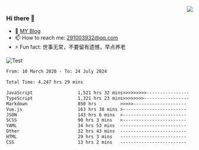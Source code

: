 <img align='right' src='https://github-readme-stats.vercel.app/api?username=niaogege&show_icons=true&theme=radical'/>

### Hi there 👋

- 🌱 [MY Blog](https://bythewayer.com/)
- 📫 How to reach me: 291003932@qq.com
- ⚡ Fun fact:  世事无常，不要留有遗憾，早点养老

![Test](https://github-readme-stats.vercel.app/api/top-langs/?username=niaogege&layout=compact)

<!--START_SECTION:waka-->

```txt
From: 10 March 2020 - To: 24 July 2024

Total Time: 4,247 hrs 29 mins

JavaScript                 1,521 hrs 32 mins>>>>>>>>>----------------   35.82 %
TypeScript                 1,321 hrs 23 mins>>>>>>>>-----------------   31.11 %
Markdown                   850 hrs         >>>>>--------------------   20.01 %
Vue.js                     163 hrs 38 mins >------------------------   03.85 %
JSON                       143 hrs 6 mins  >------------------------   03.37 %
SCSS                       90 hrs 3 mins   >------------------------   02.12 %
YAML                       34 hrs 53 mins  -------------------------   00.82 %
Other                      32 hrs 43 mins  -------------------------   00.77 %
HTML                       29 hrs 3 mins   -------------------------   00.68 %
CSS                        13 hrs 2 mins   -------------------------   00.31 %
```

<!--END_SECTION:waka-->
